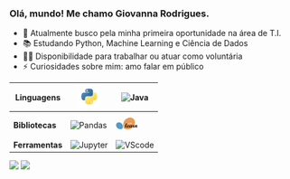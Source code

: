 ### Olá, mundo! Me chamo Giovanna Rodrigues.

- 🎯 Atualmente busco pela minha primeira oportunidade na área de T.I.
- 📚 Estudando Python, Machine Learning e Ciência de Dados
- 👩‍💻 Disponibilidade para trabalhar ou atuar como voluntária
- ⚡ Curiosidades sobre mim: amo falar em público


Linguagens  | <img title="Python" alt="Python" width="40px" src="https://raw.githubusercontent.com/github/explore/master/topics/python/python.png"/>| <img title="Java" alt="Java"  width="40px" src="https://cdn.jsdelivr.net/gh/devicons/devicon/icons/java/java-original.svg" />|
--------- | ------ | ------|
**Bibliotecas** | <img title="Pandas" alt="Pandas" width="40px" src="https://cdn.jsdelivr.net/gh/devicons/devicon/icons/pandas/pandas-original-wordmark.svg" />|<img title="Scikit-Learn" alt="Scikit Learn" width="40px" src="https://raw.githubusercontent.com/github/explore/master/topics/scikit-learn/scikit-learn.png"/>|
**Ferramentas** | <img title="Jupyter" alt="Jupyter" width="40px" src="https://cdn.jsdelivr.net/gh/devicons/devicon/icons/jupyter/jupyter-original-wordmark.svg" />|  <img title="VScode" alt="VScode" width="40px" src="https://cdn.jsdelivr.net/gh/devicons/devicon/icons/vscode/vscode-original.svg" />|
    
           
<div>
  <a href="https://www.linkedin.com/in/giovanna-rodrigues-37296a224/"><img src="https://img.shields.io/badge/LinkedIn-0077B5?style=for-the-badge&logo=linkedin&logoColor=white"></a>
  <a href = "mailto:rngiovanna4@gmail.com"><img src="https://img.shields.io/badge/-Gmail-%23333?style=for-the-badge&logo=gmail&logoColor=white" target="_blank"></a>
</div>
